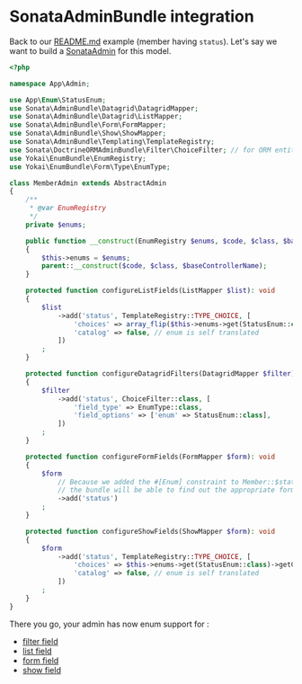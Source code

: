 # SonataAdminBundle integration

Back to our [README.md](../README.md) example (member having `status`).
Let's say we want to build a [SonataAdmin](https://github.com/sonata-project/SonataAdminBundle) for this model.

```php
<?php

namespace App\Admin;

use App\Enum\StatusEnum;
use Sonata\AdminBundle\Datagrid\DatagridMapper;
use Sonata\AdminBundle\Datagrid\ListMapper;
use Sonata\AdminBundle\Form\FormMapper;
use Sonata\AdminBundle\Show\ShowMapper;
use Sonata\AdminBundle\Templating\TemplateRegistry;
use Sonata\DoctrineORMAdminBundle\Filter\ChoiceFilter; // for ORM entities only
use Yokai\EnumBundle\EnumRegistry;
use Yokai\EnumBundle\Form\Type\EnumType;

class MemberAdmin extends AbstractAdmin
{
    /**
     * @var EnumRegistry
     */
    private $enums;

    public function __construct(EnumRegistry $enums, $code, $class, $baseControllerName = null)
    {
        $this->enums = $enums;
        parent::__construct($code, $class, $baseControllerName);
    }

    protected function configureListFields(ListMapper $list): void
    {
        $list
            ->add('status', TemplateRegistry::TYPE_CHOICE, [
                'choices' => array_flip($this->enums->get(StatusEnum::class)->getChoices()),
                'catalog' => false, // enum is self translated
            ])
        ;
    }

    protected function configureDatagridFilters(DatagridMapper $filter): void
    {
        $filter
            ->add('status', ChoiceFilter::class, [
                'field_type' => EnumType::class,
                'field_options' => ['enum' => StatusEnum::class],
            ])
        ;
    }

    protected function configureFormFields(FormMapper $form): void
    {
        $form
            // Because we added the #[Enum] constraint to Member::$status property
            // the bundle will be able to find out the appropriate form type automatically
            ->add('status')
        ;
    }

    protected function configureShowFields(ShowMapper $form): void
    {
        $form
            ->add('status', TemplateRegistry::TYPE_CHOICE, [
                'choices' => $this->enums->get(StatusEnum::class)->getChoices(),
                'catalog' => false, // enum is self translated
            ])
        ;
    }
}
```

There you go, your admin has now enum support for :
- [filter field](https://sonata-project.org/bundles/doctrine-orm-admin/master/doc/reference/filter_field_definition.html)
- [list field](https://sonata-project.org/bundles/admin/3-x/doc/getting_started/the_list_view.html)
- [form field](https://sonata-project.org/bundles/admin/3-x/doc/getting_started/the_form_view.html)
- [show field](https://sonata-project.org/bundles/admin/3-x/doc/reference/action_show.html)
